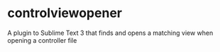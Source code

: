 # controlviewopener
A plugin to Sublime Text 3 that finds and opens a matching view when opening a controller file
